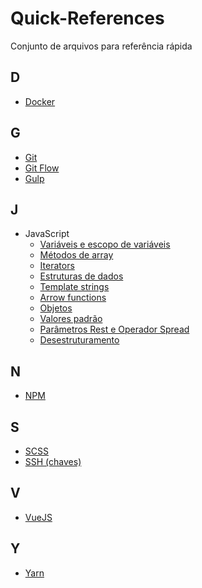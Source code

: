 # Quick-References

Conjunto de arquivos para referência rápida

## D
  - [Docker](references/docker.md)

## G
  - [Git](references/git.md)
  - [Git Flow](references/git-flow.md)
  - [Gulp](references/gulp.md)

## J
  - JavaScript
    - [Variáveis e escopo de variáveis](references/js-variables.md)
    - [Métodos de array](references/js-array-methods.md)
    - [Iterators](references/js-iterators.md)
    - [Estruturas de dados](references/js-data-structures.md)
    - [Template strings](references/js-template-strings.md)
    - [Arrow functions](references/js-arrow-functions.md)
    - [Objetos](references/js-objects.md)
    - [Valores padrão](references/js-default-parameters.md)
    - [Parâmetros Rest e Operador Spread](references/js-rest-spread.md)
    - [Desestruturamento](references/js-destructuring.md)

## N
  - [NPM](references/npm.md)

## S
  - [SCSS](references/scss.md)
  - [SSH (chaves)](references/ssh-keys.md)

## V
  - [VueJS](references/vuejs.md)

## Y
  - [Yarn](references/yarn.md)

